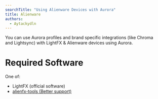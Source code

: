 ```yaml
---
searchTitle: "Using Alienware Devices with Aurora"
title: Alienware
authors:
  - Aytackydln
---
```


You can use Aurora profiles and brand specific integrations (like Chroma and Lightsync) with LightFX & Alienware devices using Aurora.

# Required Software

One of:
* LightFX (official software)
* [alienfx-tools (Better support)](https://github.com/T-Troll/alienfx-tools)

